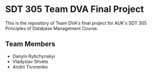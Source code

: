 # SDT 305 Team DVA Final Project
This is the repository of Team DVA's final project for AUK's SDT 305 Principles of Database Management Course.

## Team Members
- Danylo Rybchynskyi
- Vladyslav Shvets
- Andrii Tivonenko